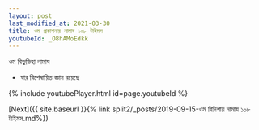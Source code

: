 ```yaml
---
layout: post
last_modified_at: 2021-03-30
title: ওম প্রকাশনায় নামায ১০৮ টাইমস
youtubeId: _O8hAMoEdkk
---
```

 
 
 ওম বিভুডিহা নামায  
 
 -  যার বিশেষায়িত জ্ঞান রয়েছে 
 
  
 
  
 
 
 
 
 
 


{% include youtubePlayer.html id=page.youtubeId %}
 
[Next]({{ site.baseurl }}{% link  split2/_posts/2019-09-15-ওম বিদিশায় নামায ১০৮ টাইমস.md%})
 
